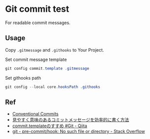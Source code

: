 # Git commit test

For readable commit messages.

## Usage

Copy `.gitmessage` and `.githooks` to Your Project.

Set commit message template

```ps1
git config commit.template .gitmessage
```

Set githooks path

```ps1
git config --local core.hooksPath .githooks
```

## Ref

- [Conventional Commits](https://www.conventionalcommits.org/ja/v1.0.0/)
- [見やすく意味のあるコミットメッセージを効率的に書く方法](https://zenn.dev/y16ra/articles/23c06e672091af)
- [commit.templateのすすめ #Git - Qiita](https://qiita.com/hhujk5/items/09d2d8aa299528f03ed2)
- [git - pre-commit/hook: No such file or directory - Stack Overflow](https://stackoverflow.com/a/63386102)
